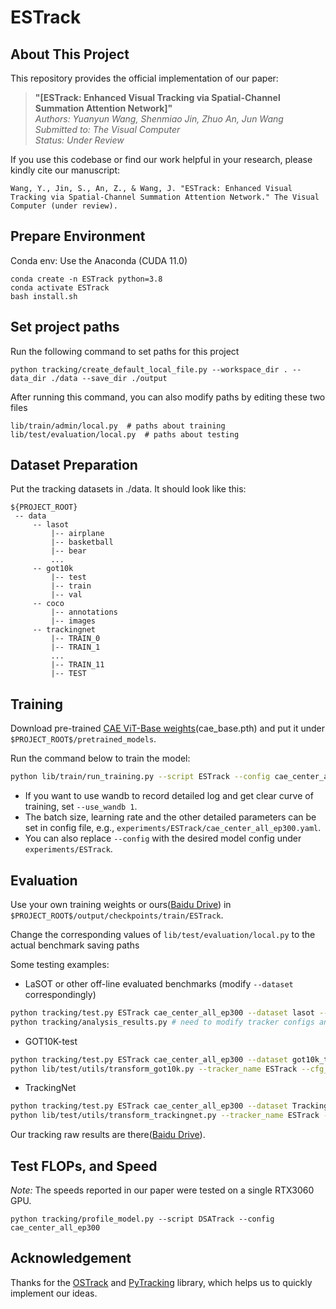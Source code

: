 # ESTrack
## About This Project

This repository provides the official implementation of our paper:

> **"[ESTrack: Enhanced Visual Tracking via Spatial-Channel Summation Attention Network]"**  
> *Authors: Yuanyun Wang, Shenmiao Jin, Zhuo An, Jun Wang*  
> *Submitted to: The Visual Computer*  
> *Status: Under Review*

If you use this codebase or find our work helpful in your research, please kindly cite our manuscript:
```
Wang, Y., Jin, S., An, Z., & Wang, J. "ESTrack: Enhanced Visual Tracking via Spatial-Channel Summation Attention Network." The Visual Computer (under review).
```

## Prepare Environment

Conda env: Use the Anaconda (CUDA 11.0)
```
conda create -n ESTrack python=3.8
conda activate ESTrack
bash install.sh
```

## Set project paths
Run the following command to set paths for this project
```
python tracking/create_default_local_file.py --workspace_dir . --data_dir ./data --save_dir ./output
```
After running this command, you can also modify paths by editing these two files
```
lib/train/admin/local.py  # paths about training
lib/test/evaluation/local.py  # paths about testing
```

## Dataset Preparation
Put the tracking datasets in ./data. It should look like this:
```
${PROJECT_ROOT}
 -- data
     -- lasot
         |-- airplane
         |-- basketball
         |-- bear
         ...
     -- got10k
         |-- test
         |-- train
         |-- val
     -- coco
         |-- annotations
         |-- images
     -- trackingnet
         |-- TRAIN_0
         |-- TRAIN_1
         ...
         |-- TRAIN_11
         |-- TEST
``` 
## Training
Download pre-trained [CAE ViT-Base weights](https://github.com/lxtGH/CAE)(cae_base.pth) and put it under  `$PROJECT_ROOT$/pretrained_models`.   

Run the command below to train the model:
```sh
python lib/train/run_training.py --script ESTrack --config cae_center_all_ep300 --save_dir ./output --mode multiple --nproc_per_node 4  --use_wandb 1
```
- If you want to use wandb to record detailed log and get clear curve of training, set `--use_wandb 1`.  
- The batch size, learning rate and the other detailed parameters can be set in config file, e.g., `experiments/ESTrack/cae_center_all_ep300.yaml`.
- You can also replace `--config` with the desired model config under `experiments/ESTrack`.

## Evaluation
Use your own training weights or ours([Baidu Drive](https://pan.baidu.com/s/1EpOHDlhp8ORUG5fWJwYVNQ?pwd=snbu)) in `$PROJECT_ROOT$/output/checkpoints/train/ESTrack`.  

Change the corresponding values of `lib/test/evaluation/local.py` to the actual benchmark saving paths

Some testing examples:

- LaSOT or other off-line evaluated benchmarks (modify `--dataset` correspondingly)
```sh
python tracking/test.py ESTrack cae_center_all_ep300 --dataset lasot --threads 0 --num_gpus 4 --ep 300
python tracking/analysis_results.py # need to modify tracker configs and names
```

- GOT10K-test
```sh
python tracking/test.py ESTrack cae_center_all_ep300 --dataset got10k_test --threads 0 --num_gpus 4 --ep 300
python lib/test/utils/transform_got10k.py --tracker_name ESTrack --cfg_name cae_center_all_ep300_300 # the last number is epoch
```

- TrackingNet
```sh
python tracking/test.py ESTrack cae_center_all_ep300 --dataset TrackingNet --threads 0 --num_gpus 4 --ep 300
python lib/test/utils/transform_trackingnet.py --tracker_name ESTrack --cfg_name cae_center_all_ep300_300 # the last number is epoch
```

Our tracking raw results are there([Baidu Drive](https://pan.baidu.com/s/11eH2V3c2F6q9PtDpjfZS3g?pwd=c4fh)).
## Test FLOPs, and Speed
*Note:* The speeds reported in our paper were tested on a single RTX3060 GPU.

```
python tracking/profile_model.py --script DSATrack --config cae_center_all_ep300
```

## Acknowledgement
Thanks for the [OSTrack](https://github.com/botaoye/OSTrack) and [PyTracking](https://github.com/visionml/pytracking) library, which helps us to quickly implement our ideas.
